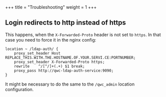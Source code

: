 +++
title = "Troubleshooting"
weight = 1
+++

Login redirects to http instead of https
----------------------------------------

This happens, when the `X-Forwarded-Proto` header is not set to `https`. In that
case you need to force it in the nginx config:

```
location ~ /ldap-auth/ {
    proxy_set_header Host REPLACE_THIS.WITH.THE.HOSTNAME.OF.YOUR.SERVI.CE:PORTNUMBER;
    proxy_set_header X-Forwarded-Proto https;
    rewrite    ^/[^/]+(.+) $1 break;
    proxy_pass http://qwc-ldap-auth-service:9090;
}
```

It might be necessary to do the same to the `/qwc_admin` location configuration.
